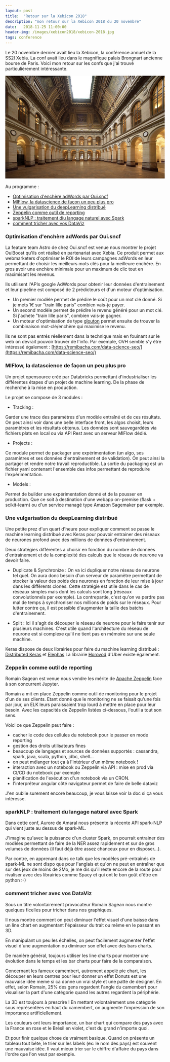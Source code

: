 ```yaml
---
layout: post
title:  "Retour sur la Xebicon 2018"
description: "mon retour sur la Xebicon 2018 du 20 novembre"
date:   2018-11-25 11:00:00
header-img: /images/xebicon2018/xebicon-2018.jpg
tags: conference
---
```


Le 20 novembre dernier avait lieu la Xebicon, la conférence annuel de la SS2I Xebia. La conf avait lieu dans le magnifique palais Brongnart ancienne bourse de Paris. Voici mon retour sur les confs que j'ai trouvé particulièrement intéressante.

![alt text](/images/xebicon2018/palais-brongniart.jpg "Palais Brongniart de Paris")

Au programme :

* [Optimisation d'enchère adWords par Oui.sncf](#adwords)
* [MlFlow, la datascience de façon un peu plus pro](#mlflow)
* [Une vulgarisation du deepLearning distribué](#dl-distributed)
* [Zeppelin comme outil de reporting](#zeppelin)
* [sparkNLP : traitement diu langage naturel avec Spark](#spark)
* [comment tricher avec vos DataViz](#dataviz)

### Optimisation d'enchère adWords par Oui.sncf <a class="anchor" id="adwords"></a>

La feature team Astro de chez Oui.sncf est venue nous montrer le projet OuiBoost qu'ils ont réalisé en partenariat avec Xebia. Ce produit permet aux webmarketers d'optimiser le ROI de leurs campagnes adWords en leur permettant de choisir les meilleurs mots clés pour la meilleure enchère. En gros avoir une enchère minimale pour un maximum de clic tout en maximisant les revenus.

Ils utilisent l'APIs google AdWords pour obtenir leur données d'entrainement et leur pipeline est composé de 2 prédicteurs et d'un moteur d'optimisation.

* Un premier modèle permet de prédire le coût pour un mot clé donné. Si je mets 1€ sur "train lille paris" combien vais-je payer.
* Un second modèle permet de prédire le revenu généré pour un mot clé. Si j'achète "train lille paris", combien vais-je gagner.
* Un moteur d'optimisation de type [glouton](https://fr.wikipedia.org/wiki/Algorithme_glouton) permet ensuite de trouver la combinaison mot-clé/enchère qui maximise le revenu.

Ils ne sont pas entrés réellement dans la technique mais en fouinant sur le web on devrait pouvoir trouver de l'info. Par exemple, OVH semble s'y être intéressé également : [https://remibacha.com/data-science-seo/](https://remibacha.com/data-science-seo/)

### MlFlow, la datascience de façon un peu plus pro <a class="anchor" id="mlflow"></a>

Un projet opensource créé par Databricks permettant d'industrialiser les différentes étapes d'un projet de machine learning. De la phase de recherche à la mise en production.

Le projet se compose de 3 modules :

* Tracking :

Garder une trace des paramètres d'un modèle entraîné et de ces résultats.
On peut ainsi voir dans une belle interface front, les algos choisit, leurs paramètres et les résultats obtenus.
Les données sont sauvegardées via fichiers plats en local ou via API Rest avec un serveur MlFlow dédié.

* Projects :

Ce module permet de packager une expérimentation (un algo, ses paramètres et ses données d'entraînement et de validation). On peut ainsi la partager et rendre notre travail reproductible.
La sortie du packaging est un fichier yaml contenant l'ensemble des infos permettant de reproduire l'expèrimentation.

* Models :

Permet de builder une expérimentation donné et de la pousser en production. Que ce soit à destination d'une webapp on-premise (flask + scikit-learn) ou d'un service managé type Amazon Sagemaker par exemple.

### Une vulgarisation du deepLearning distribué <a class="anchor" id="dl-distributed"></a>

Une petite prez d'un quart d'heure pour expliquer comment se passe le machine learning distribué avec Keras pour pouvoir entrainer des réseaux de neurones profond avec des millions de données d'entrainement.

Deux stratégies différentes a choisir en fonction du nombre de données d'entrainement et de la complexité des calculs que le réseau de neurone va devoir faire.

* Duplicate & Synchronize :
  On va ici dupliquer notre réseau de neurone tel quel. On aura donc besoin d'un serveur de paramètre permettant de stocker la valeur des poids des neurones en fonction de leur mise à jour dans les différents clones.
  Cette stratégie est utile dans le cas de réseaux simples mais dont les calculs sont long (réseaux convolutionnels par exemple). La contrepartie, c'est qu'on va perdre pas mal de temps à synchroniser nos millions de poids sur le réseaux. Pour lutter contre ça, il est possible d'augmenter la taille des batchs d'entrainement.

* Split :
  Ici il s'agit de découper le réseau de neurone pour le faire tenir sur plusieurs machines. C'est utile quand l'architecture du réseau de neurone est si complexe qu'il ne tient pas en mémoire sur une seule machine.

Keras dispose de deux librairies pour faire du machine learning distribué : [Distributed Keras](https://github.com/cerndb/dist-keras) et [Elephas](http://maxpumperla.com/elephas/)
La librairie [Horovod](https://eng.uber.com/horovod/) d'Uber existe également.

### Zeppelin comme outil de reporting <a class="anchor" id="zeppelin"></a>

Romain Sagean est venue nous vendre les mérite de [Apache Zeppelin](https://zeppelin.apache.org/) face à son concurrent Jupyter.

Romain a mit en place Zeppelin comme outil de monitoring pour le projet d'un de ses clients. Etant donné que le monitoring ne se faisait qu'une fois par jour, un ELK leurs paraissaient trop lourd à mettre en place pour leur besoin. Avec les capacités de Zeppelin listées ci-dessous, l'outil a tout son sens.

Voici ce que Zeppelin peut faire :

* cacher le code des cellules du notebook pour le passer en mode reporting
* gestion des droits utilisateurs fines
* beaucoup de langages et sources de données supportés : cassandra, spark, java, scala, python, jdbc, shell...
* on peut mélanger tout ça à l'intérieur d'un même notebook !
* interaction avec un notebook ou Zeppelin via API : mise en prod via CI/CD du notebook par exemple
* planification de l'exécution d'un notebook via un CRON.
* l'interpréteur angular côté navigateur permet de faire de belle dataviz

J'en oublie surement encore beaucoup, je vous laisse voir la doc si ça vous intéresse.

### sparkNLP : traitement du langage naturel avec Spark <a class="anchor" id="spark"></a>

Dans cette conf, Aurore de Amaral nous présente la récente API spark-NLP qui vient juste au dessus de spark-ML.

J'imagine qu'avec la puissance d'un cluster Spark, on pourrait entrainer des modèles permettant de faire de la NER assez rapidement et sur de gros volumes de données (il faut déjà être assez chanceux pour en disposer...).

Par contre, en apprenant dans ce talk que les modèles pré-entraînés de spark-ML ne sont dispo que pour l'anglais et qu'on ne peut en entraîner que sur des jeux de moins de 2Mo, je me dis qu'il reste encore de la route pour rivaliser avec des librairies comme Spacy et qui ont le bon goût d'être en python :-)

### comment tricher avec vos DataViz <a class="anchor" id="dataviz"></a>

Sous un titre volontairement provocateur Romain Sagean nous montre quelques ficelles pour tricher dans nos graphiques.

Il nous montre comment on peut diminuer l'effet visuel d'une baisse dans un line chart en augmentant l'épaisseur du trait ou même en le passant en 3D.

En manipulant un peu les échelles, on peut facilement augmenter l'effet visuel d'une augmentation ou diminuer son effet avec des bars charts.

De manière général, toujours utiliser les line charts pour montrer une évolution dans le temps et les bar charts pour faire de la comparaison.

Concernant les fameux camembert, autrement appelé pie chart, les découper en leurs centres pour leur donner un effet Donuts est une mauvaise idée meme si ca donne un vrai style et une patte de designer. En effet, selon Romain, 25% des gens regardent l'angle du camembert pour visualiser la part d'une catégorie quand les autres regardent la périphérie.

La 3D est toujours à prescrire ! En mettant volontairement une catégorie sous représentées en haut du camembert, on augmente l'impression de son importance artificiellement.

Les couleurs ont leurs importance, un bar chart qui compare des pays avec la France en rose et le Brésil en violet, c'est du grand n'importe quoi.

Et pour finir quelque chose de vraiment basique. Quand on présente un tableau tout bête, le trier sur les labels (ex: le nom des pays) est souvent une mauvaise idée. Il vaut mieux trier sur le chiffre d'affaire du pays dans l'ordre que l'on veut par exemple.
